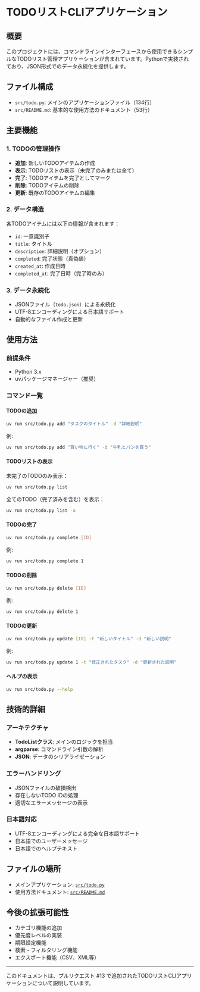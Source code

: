 # TODOリストCLIアプリケーション

## 概要

このプロジェクトには、コマンドラインインターフェースから使用できるシンプルなTODOリスト管理アプリケーションが含まれています。Pythonで実装されており、JSON形式でのデータ永続化を提供します。

## ファイル構成

- `src/todo.py`: メインのアプリケーションファイル（134行）
- `src/README.md`: 基本的な使用方法のドキュメント（53行）

## 主要機能

### 1. TODOの管理操作
- **追加**: 新しいTODOアイテムの作成
- **表示**: TODOリストの表示（未完了のみまたは全て）
- **完了**: TODOアイテムを完了としてマーク
- **削除**: TODOアイテムの削除
- **更新**: 既存のTODOアイテムの編集

### 2. データ構造
各TODOアイテムには以下の情報が含まれます：
- `id`: 一意識別子
- `title`: タイトル
- `description`: 詳細説明（オプション）
- `completed`: 完了状態（真偽値）
- `created_at`: 作成日時
- `completed_at`: 完了日時（完了時のみ）

### 3. データ永続化
- JSONファイル（`todo.json`）による永続化
- UTF-8エンコーディングによる日本語サポート
- 自動的なファイル作成と更新

## 使用方法

### 前提条件
- Python 3.x
- uvパッケージマネージャー（推奨）

### コマンド一覧

#### TODOの追加
```bash
uv run src/todo.py add "タスクのタイトル" -d "詳細説明"
```

例:
```bash
uv run src/todo.py add "買い物に行く" -d "牛乳とパンを買う"
```

#### TODOリストの表示
未完了のTODOのみ表示：
```bash
uv run src/todo.py list
```

全てのTODO（完了済みを含む）を表示：
```bash
uv run src/todo.py list -a
```

#### TODOの完了
```bash
uv run src/todo.py complete [ID]
```

例:
```bash
uv run src/todo.py complete 1
```

#### TODOの削除
```bash
uv run src/todo.py delete [ID]
```

例:
```bash
uv run src/todo.py delete 1
```

#### TODOの更新
```bash
uv run src/todo.py update [ID] -t "新しいタイトル" -d "新しい説明"
```

例:
```bash
uv run src/todo.py update 1 -t "修正されたタスク" -d "更新された説明"
```

#### ヘルプの表示
```bash
uv run src/todo.py --help
```

## 技術的詳細

### アーキテクチャ
- **TodoListクラス**: メインのロジックを担当
- **argparse**: コマンドライン引数の解析
- **JSON**: データのシリアライゼーション

### エラーハンドリング
- JSONファイルの破損検出
- 存在しないTODO IDの処理
- 適切なエラーメッセージの表示

### 日本語対応
- UTF-8エンコーディングによる完全な日本語サポート
- 日本語でのユーザーメッセージ
- 日本語でのヘルプテキスト

## ファイルの場所
- メインアプリケーション: [`src/todo.py`](../src/todo.py)
- 使用方法ドキュメント: [`src/README.md`](../src/README.md)

## 今後の拡張可能性
- カテゴリ機能の追加
- 優先度レベルの実装
- 期限設定機能
- 検索・フィルタリング機能
- エクスポート機能（CSV、XML等）

---

このドキュメントは、プルリクエスト #13 で追加されたTODOリストCLIアプリケーションについて説明しています。